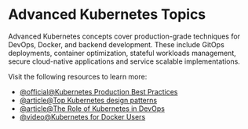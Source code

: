 # Advanced Kubernetes Topics

Advanced Kubernetes concepts cover production-grade techniques for DevOps, Docker, and backend development. These include GitOps deployments, container optimization, stateful workloads management, secure cloud-native applications and service scalable implementations.

Visit the following resources to learn more:

- [@official@Kubernetes Production Best Practices](https://kubernetes.io/docs/setup/production-environment/)
- [@article@Top Kubernetes design patterns](https://www.wallarm.com/what/top-kubernetes-design-patterns)
- [@article@The Role of Kubernetes in DevOps](https://spacelift.io/blog/kubernetes-devops)
- [@video@Kubernetes for Docker Users](https://www.youtube.com/watch?v=keNQ6V_W4VE&ab_channel=Rancher)

